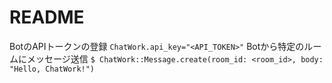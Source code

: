 # README

BotのAPIトークンの登録
`ChatWork.api_key="<API_TOKEN>"`
Botから特定のルームにメッセージ送信
`$ ChatWork::Message.create(room_id: <room_id>, body: "Hello, ChatWork!")`
